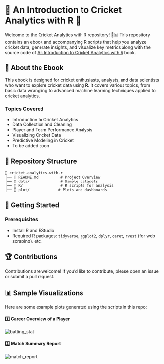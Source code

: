 # 📘 An Introduction to Cricket Analytics with R 🏏

Welcome to the Cricket Analytics with R repository! 🏏📊 This repository contains an ebook and accompanying R scripts that help you analyze cricket data, generate insights, and visualize key metrics along with the source code of [An Introduction to Cricket Analytics with R](https://samrit.quarto.pub/cabr/) book.

## 📖 About the Ebook
This ebook is designed for cricket enthusiasts, analysts, and data scientists who want to explore cricket data using **R**. It covers various topics, from basic data wrangling to advanced machine learning techniques applied to cricket analytics.

### Topics Covered
- Introduction to Cricket Analytics
- Data Collection and Cleaning
- Player and Team Performance Analysis
- Visualizing Cricket Data
- Predictive Modeling in Cricket
- To be added soon

## 📂 Repository Structure

```
📁 cricket-analytics-with-r
│── 📄 README.md          # Project Overview  
│── 📂 data/              # Sample datasets  
│── 📂 R/                 # R scripts for analysis  
│── 📂 plot/             # Plots and dashboards  
```
## 🚀 Getting Started
### Prerequisites
- Install R and RStudio
- Required R packages: `tidyverse`, `ggplot2`, `dplyr`, `caret`, `rvest` (for web scraping), etc.

## 🏆 Contributions
Contributions are welcome! If you’d like to contribute, please open an issue or submit a pull request.

## 📊 Sample Visualizations

Here are some example plots generated using the scripts in this repo:
#### 1️⃣ Career Overview of a Player
![batting_stat](https://github.com/user-attachments/assets/16aaeb92-f42e-4762-9006-f8eb0ea58b5f)

#### 2️⃣ Match Summary Report
![match_report](https://github.com/user-attachments/assets/46af2d6c-7851-42d5-abd3-83609f31decd)


